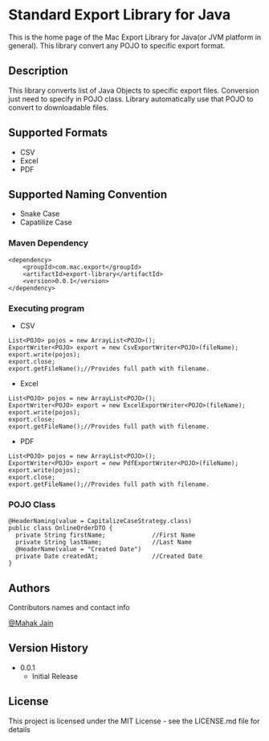 # Standard Export Library for Java

This is the home page of the Mac Export Library for Java(or JVM platform in general). This library convert any POJO to specific export format.

## Description
This library converts list of Java Objects to specific export files. Conversion just need to specify in POJO class. Library automatically use that POJO to convert to downloadable files.

## Supported Formats
* CSV
* Excel
* PDF

## Supported Naming Convention
* Snake Case
* Capatilize Case

### Maven Dependency

```
<dependency>
	<groupId>com.mac.export</groupId>
	<artifactId>export-library</artifactId>
	<version>0.0.1</version>
</dependency>
```

### Executing program

* CSV
```
List<POJO> pojos = new ArrayList<POJO>();
ExportWriter<POJO> export = new CsvExportWriter<POJO>(fileName);
export.write(pojos);
export.close;
export.getFileName();//Provides full path with filename.
```
* Excel
```
List<POJO> pojos = new ArrayList<POJO>();
ExportWriter<POJO> export = new ExcelExportWriter<POJO>(fileName);
export.write(pojos);
export.close;
export.getFileName();//Provides full path with filename.
```
* PDF
```
List<POJO> pojos = new ArrayList<POJO>();
ExportWriter<POJO> export = new PdfExportWriter<POJO>(fileName);
export.write(pojos);
export.close;
export.getFileName();//Provides full path with filename.
```
### POJO Class

```
@HeaderNaming(value = CapitalizeCaseStrategy.class)
public class OnlineOrderDTO {
  private String firstName;             //First Name
  private String lastName;              //Last Name
  @HeaderName(value = "Created Date")
  private Date createdAt;               //Created Date
}
```

## Authors

Contributors names and contact info

[@Mahak Jain](https://github.com/mac1204)

## Version History

* 0.0.1
    * Initial Release

## License

This project is licensed under the MIT License - see the LICENSE.md file for details

